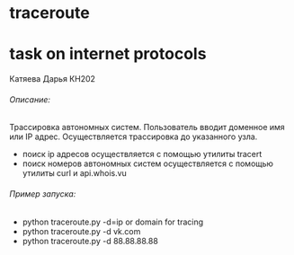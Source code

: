 # traceroute
# task on internet protocols

Катяева Дарья КН202

###### Описание:
Трассировка автономных систем. Пользователь вводит доменное имя
или IP адрес. Осуществляется трассировка до указанного узла.
- поиск ip адресов осуществляется с помощью утилиты tracert
- поиск номеров автономных систем осуществляется с помощью утилиты curl и api.whois.vu

###### Пример запуска:
- python traceroute.py -d=ip or domain for tracing 
- python traceroute.py -d vk.com
- python traceroute.py -d 88.88.88.88
